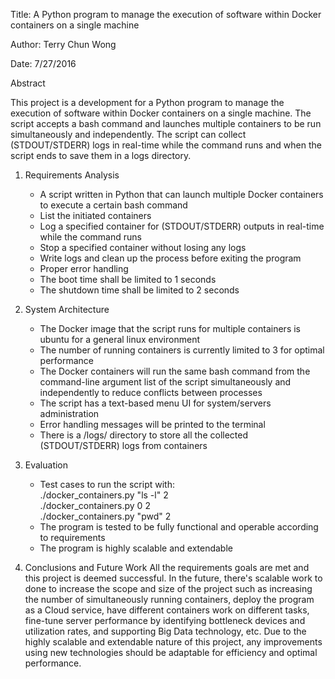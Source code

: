 Title: A Python program to manage the execution of software within Docker containers on a single machine

Author: Terry Chun Wong

Date: 7/27/2016


Abstract

This project is a development for a Python program to manage the execution of software within Docker containers on a single machine. The script accepts a bash command and launches multiple containers to be run simultaneously and independently. The script can collect (STDOUT/STDERR) logs in real-time while the command runs and when the script ends to save them in a logs directory.

1. Requirements Analysis
   * A script written in Python that can launch multiple Docker containers to execute a certain bash command
   * List the initiated containers
   * Log a specified container for (STDOUT/STDERR) outputs in real-time while the command runs
   * Stop a specified container without losing any logs
   * Write logs and clean up the process before exiting the program
   * Proper error handling
   * The boot time shall be limited to 1 seconds
   * The shutdown time shall be limited to 2 seconds

2. System Architecture
   * The Docker image that the script runs for multiple containers is ubuntu for a general linux environment
   * The number of running containers is currently limited to 3 for optimal performance
   * The Docker containers will run the same bash command from the command-line argument list of the script simultaneously and independently to reduce conflicts between processes
   * The script has a text-based menu UI for system/servers administration
   * Error handling messages will be printed to the terminal
   * There is a /logs/ directory to store all the collected (STDOUT/STDERR) logs from containers

3. Evaluation
   * Test cases to run the script with:<br />
      ./docker_containers.py "ls -l" 2<br />
      ./docker_containers.py 0 2<br />
      ./docker_containers.py "pwd" 2<br />
   * The program is tested to be fully functional and operable according to requirements
   * The program is highly scalable and extendable

4. Conclusions and Future Work
   All the requirements goals are met and this project is deemed successful. In the future, there's scalable work to done to increase the scope and size of the project such as increasing the number of simultaneously running containers, deploy the program as a Cloud service, have different containers work on different tasks, fine-tune server performance by identifying bottleneck devices and utilization rates, and supporting Big Data technology, etc. Due to the highly scalable and extendable nature of this project, any improvements using new technologies should be adaptable for efficiency and optimal performance.


